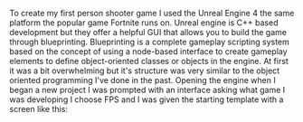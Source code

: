 To create my first person shooter game I used the Unreal Engine 4 the same platform the popular game Fortnite runs on. Unreal engine is C++ based development but they offer a helpful GUI that allows you to build the game through blueprinting. Blueprinting is a complete gameplay scripting system based on the concept of using a node-based interface to create gameplay elements to define object-oriented classes or objects in the engine. At first it was a bit overwhelming but it's structure was very similar to the object oriented programming I've done in the past. Opening the engine when I began a new project I was prompted with an interface asking what game I was developing I choose FPS and I was given the starting template with a screen like this:
